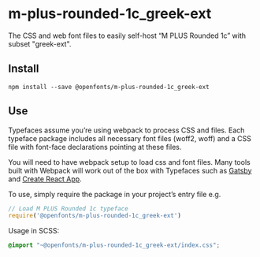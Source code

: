 
# m-plus-rounded-1c_greek-ext

The CSS and web font files to easily self-host “M PLUS Rounded 1c” with subset "greek-ext".

## Install

`npm install --save @openfonts/m-plus-rounded-1c_greek-ext`

## Use

Typefaces assume you’re using webpack to process CSS and files. Each typeface
package includes all necessary font files (woff2, woff) and a CSS file with
font-face declarations pointing at these files.

You will need to have webpack setup to load css and font files. Many tools built
with Webpack will work out of the box with Typefaces such as [Gatsby](https://github.com/gatsbyjs/gatsby)
and [Create React App](https://github.com/facebookincubator/create-react-app).

To use, simply require the package in your project’s entry file e.g.

```javascript
// Load M PLUS Rounded 1c typeface
require('@openfonts/m-plus-rounded-1c_greek-ext')
```

Usage in SCSS:
```scss
@import "~@openfonts/m-plus-rounded-1c_greek-ext/index.css";
```
